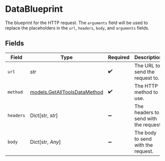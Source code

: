 # DataBlueprint

The blueprint for the HTTP request. The `arguments` field will be used to replace the placeholders in the `url`, `headers`, `body`, and `arguments` fields.


## Fields

| Field                                                              | Type                                                               | Required                                                           | Description                                                        |
| ------------------------------------------------------------------ | ------------------------------------------------------------------ | ------------------------------------------------------------------ | ------------------------------------------------------------------ |
| `url`                                                              | *str*                                                              | :heavy_check_mark:                                                 | The URL to send the request to.                                    |
| `method`                                                           | [models.GetAllToolsDataMethod](../models/getalltoolsdatamethod.md) | :heavy_check_mark:                                                 | The HTTP method to use.                                            |
| `headers`                                                          | Dict[str, *str*]                                                   | :heavy_minus_sign:                                                 | The headers to send with the request.                              |
| `body`                                                             | Dict[str, *Any*]                                                   | :heavy_minus_sign:                                                 | The body to send with the request.                                 |